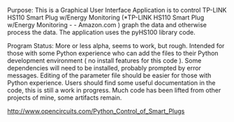 Purpose: This is a Graphical User Interface Application is to control TP-LINK HS110 Smart Plug w/Energy Monitoring (*TP-LINK HS110 Smart Plug w/Energy Monitoring - - Amazon.com ) graph the data and otherwise process the data. The application uses the pyHS100 library code.

Program Status: More or less alpha, seems to work, but rough. Intended for those with some Python experience who can add the files to their Python development environment ( no install features for this code ). Some dependencies will need to be installed, probably prompted by error messages. Editing of the parameter file should be easier for those with Python experience. Users should find some useful documentation in the code, this is still a work in progress. Much code has been lifted from other projects of mine, some artifacts remain.

http://www.opencircuits.com/Python_Control_of_Smart_Plugs
